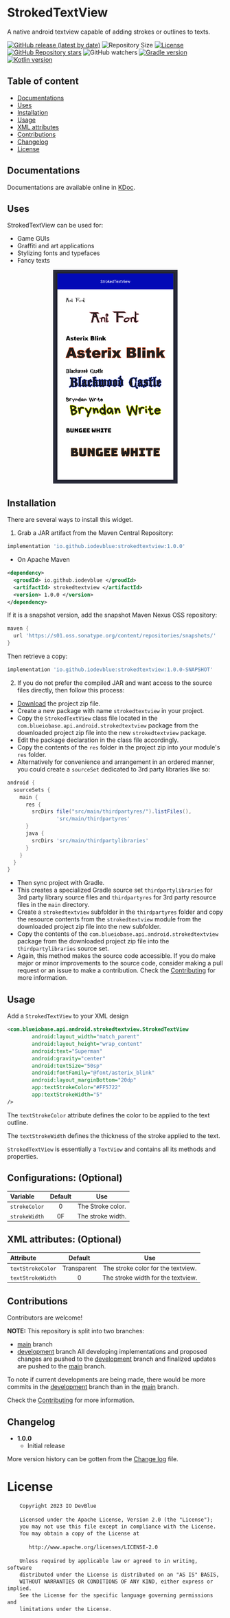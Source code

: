 StrokedTextView
===============
A native android textview capable of adding strokes or outlines to texts.

[<img alt="GitHub release (latest by date)" src="https://img.shields.io/github/v/release/IODevBlue/StrokedTextView?label=Current Version&color=2CCCE4&style=for-the-badge&labelColor=0109B6">](https://github.com/IODevBlue/StrokedTextView/releases) <img alt="Repository Size" src="https://img.shields.io/github/repo-size/IODevBlue/StrokedTextView?color=2CCCE4&style=for-the-badge&labelColor=0109B6"> [<img alt="License" src="https://img.shields.io/github/license/IODevBlue/StrokedTextView?color=2CCCE4&style=for-the-badge&labelColor=0109B6">](http://www.apache.org/licenses/LICENSE-2.0) [<img alt="GitHub Repository stars" src="https://img.shields.io/github/stars/IODevBlue/StrokedTextView?color=2CCCE4&style=for-the-badge&labelColor=0109B6">](https://github.com/IODevBlue/StrokedTextView/stargazers)
<img alt="GitHub watchers" src="https://img.shields.io/github/watchers/IODevBlue/StrokedTextView?label=Repository Watchers&color=2CCCE4&style=for-the-badge&labelColor=0109B6"> [<img alt="Gradle version" src="https://img.shields.io/static/v1?label=Gradle version&message=8.0.0&color=2CCCE4&style=for-the-badge&labelColor=0109B6">](https://docs.gradle.org/8.0/release-notes) [<img alt="Kotlin version" src="https://img.shields.io/static/v1?label=Kotlin version&message=1.8.20&color=2CCCE4&style=for-the-badge&labelColor=0109B6">](https://kotlinlang.org/docs/whatsnew1820.html)

Table of content
----------------
- [Documentations](https://github.com/IODevBlue/StrokedTextView/tree/main#documentations)
- [Uses](https://github.com/IODevBlue/StrokedTextView/tree/main#uses)
- [Installation](https://github.com/IODevBlue/StrokedTextView/tree/main#installation)
- [Usage](https://github.com/IODevBlue/StrokedTextView/tree/main#usage)
- [XML attributes](https://github.com/IODevBlue/StrokedTextView/tree/main#xml-attributes)
- [Contributions](https://github.com/IODevBlue/StrokedTextView/tree/main#contributions)
- [Changelog](https://github.com/IODevBlue/StrokedTextView/tree/main#changelog)
- [License](https://github.com/IODevBlue/StrokedTextView/tree/main#license)


Documentations
--------------
Documentations are available online in [KDoc](https://raw.githack.com/IODevBlue/project-docs/main/api/android/strokedtextview/html/index.html).

Uses
----
StrokedTextView can be used for:
- Game GUIs
- Graffiti and art applications
- Stylizing fonts and typefaces
- Fancy texts

<p align="center"><img src="/art/1.png" alt="Sample preview of the StrokedTextView widget" title="StrokedTextView"></p>

Installation
------------
There are several ways to install this widget.

1. Grab a JAR artifact from the Maven Central Repository:
```GROOVY
implementation 'io.github.iodevblue:strokedtextview:1.0.0'
```
- On Apache Maven
```XML
<dependency>
  <groudId> io.github.iodevblue </groudId>
  <artifactId> strokedtextview </artifactId>
  <version> 1.0.0 </version>
</dependency>
```
If it is a snapshot version, add the snapshot Maven Nexus OSS repository:
```GROOVY
maven {   
  url 'https://s01.oss.sonatype.org/content/repositories/snapshots/'
}
```
Then retrieve a copy:
```GROOVY
implementation 'io.github.iodevblue:strokedtextview:1.0.0-SNAPSHOT'
```

2. If you do not prefer the compiled JAR and want access to the source files directly, then follow this process:
- [Download](https://github.com/IODevBlue/StrokedTextView/archive/refs/heads/main.zip) the project zip file.
- Create a new package with name `strokedtextview` in your project.
- Copy the `StrokedTextView` class file located in the `com.blueiobase.api.android.strokedtextview` package from the downloaded project zip file into the new `strokedtextview` package.
- Edit the package declaration in the class file accordingly.
- Copy the contents of the `res` folder in the project zip into your module's `res` folder. 
- Alternatively for convenience and arrangement in an ordered manner, you could create a `sourceSet` dedicated to 3rd party libraries like so:
```GROOVY
android {
  sourceSets {
    main {
      res {
        srcDirs file("src/main/thirdpartyres/").listFiles(),
                'src/main/thirdpartyres'
      }
      java {
        srcDirs 'src/main/thirdpartylibraries'
      }
    }
  }
}
```
- Then sync project with Gradle.
- This creates a specialized Gradle source set `thirdpartylibraries` for 3rd party library source files and `thirdpartyres` for 3rd party resource files in the `main` directory.
- Create a `strokedtextview` subfolder in the `thirdpartyres` folder and copy the resource contents from the `strokedtextview` module from the downloaded project zip file into the new subfolder.
- Copy the contents of the `com.blueiobase.api.android.strokedtextview` package from the downloaded project zip file into the `thirdpartylibraries` source set.
- Again, this method makes the source code accessible. If you do make major or minor improvements to the source code, consider making a pull request or an issue to make a contribution.
Check the [Contributing](https://github.com/IODevBlue/StrokedTextView/blob/development/CONTRIBUTING.md) for more information.


Usage
-----
Add a `StrokedTextView` to your XML design
```xml
<com.blueiobase.api.android.strokedtextview.StrokedTextView 
        android:layout_width="match_parent"
        android:layout_height="wrap_content"
        android:text="Superman"
        android:gravity="center"
        android:textSize="50sp"
        android:fontFamily="@font/asterix_blink"
        android:layout_marginBottom="20dp"
        app:textStrokeColor="#FF5722"
        app:textStrokeWidth="5"
/>
```
The `textStrokeColor` attribute defines the color to be applied to the text outline.

The `textStrokeWidth` defines the thickness of the stroke applied to the text.

`StrokedTextView` is essentially a `TextView` and contains all its methods and properties.

Configurations: (Optional)
---------------
|Variable | Default |        Use        |
|:---|:-------:|:-----------------:|
|`strokeColor` |    0    | The Stroke color. |
|`strokeWidth` |   0F    | The stroke width. |

XML attributes: (Optional)
--------------
|Attribute |   Default   |Use |
|:---|:-----------:|:---:|
|`textStrokeColor` | Transparent |The stroke color for the textview. |
|`textStrokeWidth` |      0      |The stroke width for the textview. |

Contributions
-------------
Contributors are welcome!

**NOTE:** This repository is split into two branches:
- [main](https://github.com/IODevBlue/StrokedTextView/tree/main) branch
- [development](https://github.com/IODevBlue/StrokedTextView/tree/development) branch
All developing implementations and proposed changes are pushed to the [development](https://github.com/IODevBlue/StrokedTextView/tree/development) branch and finalized updates are pushed to the [main](https://github.com/IODevBlue/StrokedTextView/tree/main) branch.

To note if current developments are being made, there would be more commits in the [development](https://github.com/IODevBlue/StrokedTextView/tree/development) branch than in the [main](https://github.com/IODevBlue/StrokedTextView/tree/main) branch.

Check the [Contributing](https://github.com/IODevBlue/StrokedTextView/blob/development/CONTRIBUTING.md) for more information.

Changelog
---------
* **1.0.0**
    * Initial release

More version history can be gotten from the [Change log](https://github.com/IODevBlue/StrokedTextView/blob/main/CHANGELOG.md) file.


License
=======
```
    Copyright 2023 IO DevBlue

    Licensed under the Apache License, Version 2.0 (the "License");
    you may not use this file except in compliance with the License.
    You may obtain a copy of the License at

       http://www.apache.org/licenses/LICENSE-2.0

    Unless required by applicable law or agreed to in writing, software
    distributed under the License is distributed on an "AS IS" BASIS,
    WITHOUT WARRANTIES OR CONDITIONS OF ANY KIND, either express or implied.
    See the License for the specific language governing permissions and
    limitations under the License.
```